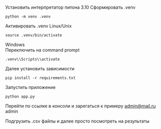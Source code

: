 Установить интерпретатор питона 3.10
Сформировать .venv 
```
python -m venv .venv
```

Активировать .venv
Linux/Unix
```
source .venv/bin/activate
```

Windows  
Переключить на command prompt
```
.venv\\Scripts\\activate
```

Далее установить зависимости
```
pip install -r requirements.txt
```

Запустить приложение
```
python app.py
```

Перейти по ссылке в консоли и зарегаться к примеру admin@mail.ru admin

Подгрузить .csv файлы и далее просто посмотреть на результаты
